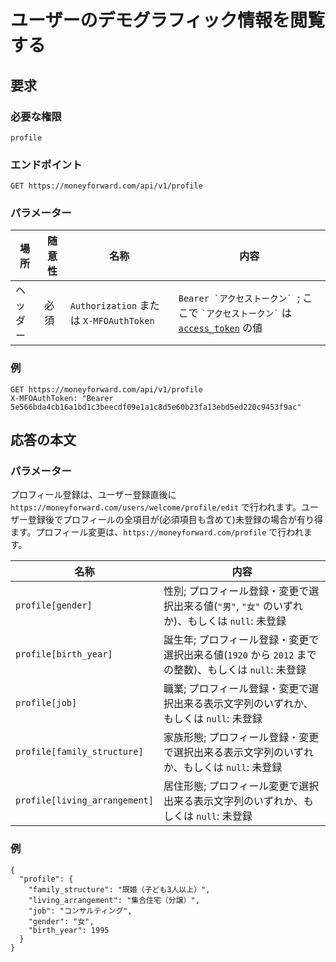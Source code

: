 # ユーザーのデモグラフィック情報を閲覧する

## 要求

### 必要な権限

`profile`

### エンドポイント

```
GET https://moneyforward.com/api/v1/profile
```

### パラメーター

| 場所     | 随意性 | 名称                                    | 内容                                                                                                 |
| -------- | ------ | --------------------------------------- | ---------------------------------------------------------------------------------------------------- |
| ヘッダー | 必須   | `Authorization` または `X-MFOAuthToken` | `` Bearer `アクセストークン`  ``; ここで `` `アクセストークン` `` は [`access_token`](token.md) の値 |

### 例

```
GET https://moneyforward.com/api/v1/profile
X-MFOAuthToken: "Bearer 5e566bda4cb16a1bd1c3beecdf09e1a1c8d5e60b23fa13ebd5ed220c9453f9ac"
```

## 応答の本文

### パラメーター

プロフィール登録は、ユーザー登録直後に `https://moneyforward.com/users/welcome/profile/edit` で行われます。ユーザー登録後でプロフィールの全項目が(必須項目も含めて)未登録の場合が有り得ます。プロフィール変更は、`https://moneyforward.com/profile` で行われます。

| 名称                          | 内容                                                                                                 |
| ----------------------------- | ---------------------------------------------------------------------------------------------------- |
| `profile[gender]`             | 性別; プロフィール登録・変更で選択出来る値(`"男"`, `"女"` のいずれか)、もしくは `null`: 未登録       |
| `profile[birth_year]`         | 誕生年; プロフィール登録・変更で選択出来る値(`1920` から `2012` までの整数)、もしくは `null`: 未登録 |
| `profile[job]`                | 職業; プロフィール登録・変更で選択出来る表示文字列のいずれか、もしくは `null`: 未登録                |
| `profile[family_structure]`   | 家族形態; プロフィール登録・変更で選択出来る表示文字列のいずれか、もしくは `null`: 未登録            |
| `profile[living_arrangement]` | 居住形態; プロフィール変更で選択出来る表示文字列のいずれか、もしくは `null`: 未登録                  |

### 例

```
{
  "profile": {
    "family_structure": "既婚（子ども3人以上）",
    "living_arrangement": "集合住宅（分譲）",
    "job": "コンサルティング",
    "gender": "女",
    "birth_year": 1995
  }
}
```

